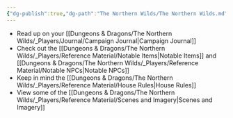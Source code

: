 ```yaml
---
{"dg-publish":true,"dg-path":"The Northern Wilds/The Northern Wilds.md","dg-permalink":"northern-wilds","permalink":"/northern-wilds/","title":"Main","pinned":true,"tags":["DG"]}
---
```



- Read up on your [[Dungeons & Dragons/The Northern Wilds/_Players/Journal/Campaign Journal\|Campaign Journal]]
- Check out the [[Dungeons & Dragons/The Northern Wilds/_Players/Reference Material/Notable Items\|Notable Items]] and [[Dungeons & Dragons/The Northern Wilds/_Players/Reference Material/Notable NPCs\|Notable NPCs]]
- Keep in mind the [[Dungeons & Dragons/The Northern Wilds/_Players/Reference Material/House Rules\|House Rules]]
- View some of the [[Dungeons & Dragons/The Northern Wilds/_Players/Reference Material/Scenes and Imagery\|Scenes and Imagery]]